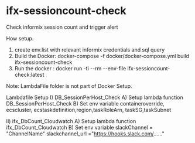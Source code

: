 # ifx-sessioncount-check
Check informix session count and trigger alert 

How setup.

1) create env.list with relevant informix credentials and sql query
2) Build the Docker: docker-compose -f docker/docker-compose.yml build ifx-sessioncount-check
3) Run the docker : docker run -ti --rm --env-file <path to env.list> ifx-sessioncount-check:latest
  
  Note: LambdaFile folder is not part of Docker Setup.
  
  Lambdafile Setup
  I) DB_SessionPerHost_Check
  A) Setup lambda function DB_SessionPerHost_Check
  B) Set env variable
  containeroverride, ecscluster, ecstaskdefinition,region,taskRoleArn, taskSG,taskSubnet

  
  II) ifx_DbCount_Cloudwatch 
  A) Setup lambda function ifx_DbCount_Cloudwatch
  B) Set env variable
  slackChannel = "ChannelName" 
  slackchannel_url ="https://hooks.slack.com/......"

